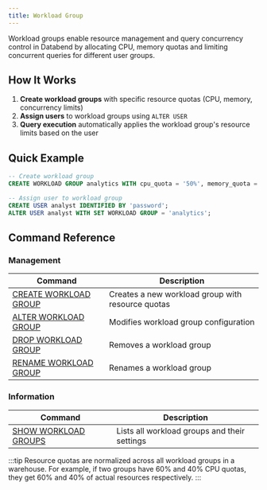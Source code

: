 ```yaml
---
title: Workload Group
---
```


Workload groups enable resource management and query concurrency control in Databend by allocating CPU, memory quotas and limiting concurrent queries for different user groups.

## How It Works

1. **Create workload groups** with specific resource quotas (CPU, memory, concurrency limits)
2. **Assign users** to workload groups using `ALTER USER`
3. **Query execution** automatically applies the workload group's resource limits based on the user

## Quick Example

```sql
-- Create workload group
CREATE WORKLOAD GROUP analytics WITH cpu_quota = '50%', memory_quota = '30%', max_concurrency = 5;

-- Assign user to workload group
CREATE USER analyst IDENTIFIED BY 'password';
ALTER USER analyst WITH SET WORKLOAD GROUP = 'analytics';
```

## Command Reference

### Management
| Command | Description |
|---------|-------------|
| [CREATE WORKLOAD GROUP](create-workload-group.md) | Creates a new workload group with resource quotas |
| [ALTER WORKLOAD GROUP](alter-workload-group.md) | Modifies workload group configuration |
| [DROP WORKLOAD GROUP](drop-workload-group.md) | Removes a workload group |
| [RENAME WORKLOAD GROUP](rename-workload-group.md) | Renames a workload group |

### Information
| Command | Description |
|---------|-------------|
| [SHOW WORKLOAD GROUPS](show-workload-groups.md) | Lists all workload groups and their settings |

:::tip
Resource quotas are normalized across all workload groups in a warehouse. For example, if two groups have 60% and 40% CPU quotas, they get 60% and 40% of actual resources respectively.
:::
